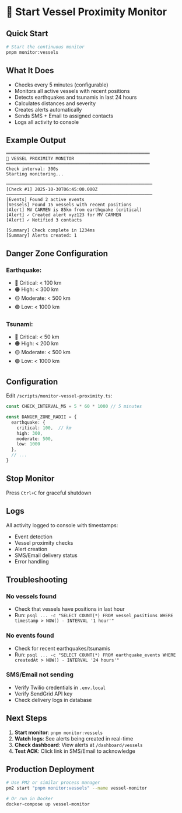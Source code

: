 # 🚢 Start Vessel Proximity Monitor

## Quick Start

```bash
# Start the continuous monitor
pnpm monitor:vessels
```

## What It Does

- Checks every 5 minutes (configurable)
- Monitors all active vessels with recent positions
- Detects earthquakes and tsunamis in last 24 hours
- Calculates distances and severity
- Creates alerts automatically
- Sends SMS + Email to assigned contacts
- Logs all activity to console

## Example Output

```
═══════════════════════════════════════════════════════
🚢 VESSEL PROXIMITY MONITOR
═══════════════════════════════════════════════════════
Check interval: 300s
Starting monitoring...

────────────────────────────────────────────────────────
[Check #1] 2025-10-30T06:45:00.000Z
────────────────────────────────────────────────────────
[Events] Found 2 active events
[Vessels] Found 15 vessels with recent positions
[Alert] MV CARMEN is 85km from earthquake (critical)
[Alert] ✓ Created alert xyz123 for MV CARMEN
[Alert] ✓ Notified 3 contacts

[Summary] Check complete in 1234ms
[Summary] Alerts created: 1
```

## Danger Zone Configuration

### Earthquake:
- 🔴 Critical: < 100 km
- 🟠 High: < 300 km
- 🟡 Moderate: < 500 km
- 🟢 Low: < 1000 km

### Tsunami:
- 🔴 Critical: < 50 km
- 🟠 High: < 200 km
- 🟡 Moderate: < 500 km
- 🟢 Low: < 1000 km

## Configuration

Edit `/scripts/monitor-vessel-proximity.ts`:

```typescript
const CHECK_INTERVAL_MS = 5 * 60 * 1000 // 5 minutes

const DANGER_ZONE_RADII = {
  earthquake: {
    critical: 100,  // km
    high: 300,
    moderate: 500,
    low: 1000
  },
  // ...
}
```

## Stop Monitor

Press `Ctrl+C` for graceful shutdown

## Logs

All activity logged to console with timestamps:
- Event detection
- Vessel proximity checks
- Alert creation
- SMS/Email delivery status
- Error handling

## Troubleshooting

### No vessels found
- Check that vessels have positions in last hour
- Run: `psql ... -c "SELECT COUNT(*) FROM vessel_positions WHERE timestamp > NOW() - INTERVAL '1 hour'"`

### No events found
- Check for recent earthquakes/tsunamis
- Run: `psql ... -c "SELECT COUNT(*) FROM earthquake_events WHERE createdAt > NOW() - INTERVAL '24 hours'"`

### SMS/Email not sending
- Verify Twilio credentials in `.env.local`
- Verify SendGrid API key
- Check delivery logs in database

## Next Steps

1. **Start monitor**: `pnpm monitor:vessels`
2. **Watch logs**: See alerts being created in real-time
3. **Check dashboard**: View alerts at `/dashboard/vessels`
4. **Test ACK**: Click link in SMS/Email to acknowledge

## Production Deployment

```bash
# Use PM2 or similar process manager
pm2 start "pnpm monitor:vessels" --name vessel-monitor

# Or run in Docker
docker-compose up vessel-monitor
```
